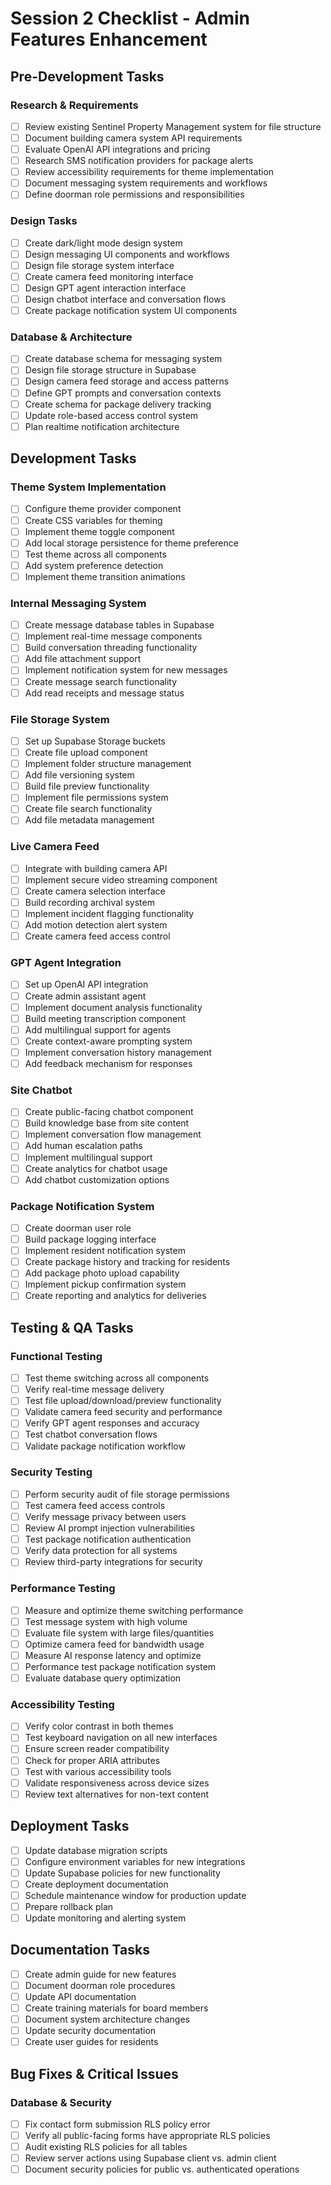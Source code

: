 # Session 2 Checklist - Admin Features Enhancement

## Pre-Development Tasks

### Research & Requirements
- [ ] Review existing Sentinel Property Management system for file structure
- [ ] Document building camera system API requirements
- [ ] Evaluate OpenAI API integrations and pricing
- [ ] Research SMS notification providers for package alerts
- [ ] Review accessibility requirements for theme implementation
- [ ] Document messaging system requirements and workflows
- [ ] Define doorman role permissions and responsibilities

### Design Tasks
- [ ] Create dark/light mode design system
- [ ] Design messaging UI components and workflows
- [ ] Design file storage system interface
- [ ] Create camera feed monitoring interface
- [ ] Design GPT agent interaction interface
- [ ] Design chatbot interface and conversation flows
- [ ] Create package notification system UI components

### Database & Architecture
- [ ] Create database schema for messaging system
- [ ] Design file storage structure in Supabase
- [ ] Design camera feed storage and access patterns
- [ ] Define GPT prompts and conversation contexts
- [ ] Create schema for package delivery tracking
- [ ] Update role-based access control system
- [ ] Plan realtime notification architecture

## Development Tasks

### Theme System Implementation
- [ ] Configure theme provider component
- [ ] Create CSS variables for theming
- [ ] Implement theme toggle component
- [ ] Add local storage persistence for theme preference
- [ ] Test theme across all components
- [ ] Add system preference detection
- [ ] Implement theme transition animations

### Internal Messaging System
- [ ] Create message database tables in Supabase
- [ ] Implement real-time message components
- [ ] Build conversation threading functionality
- [ ] Add file attachment support
- [ ] Implement notification system for new messages
- [ ] Create message search functionality
- [ ] Add read receipts and message status

### File Storage System
- [ ] Set up Supabase Storage buckets
- [ ] Create file upload component
- [ ] Implement folder structure management
- [ ] Add file versioning system
- [ ] Build file preview functionality
- [ ] Implement file permissions system
- [ ] Create file search functionality
- [ ] Add file metadata management

### Live Camera Feed
- [ ] Integrate with building camera API
- [ ] Implement secure video streaming component
- [ ] Create camera selection interface
- [ ] Build recording archival system
- [ ] Implement incident flagging functionality
- [ ] Add motion detection alert system
- [ ] Create camera feed access control

### GPT Agent Integration
- [ ] Set up OpenAI API integration
- [ ] Create admin assistant agent
- [ ] Implement document analysis functionality
- [ ] Build meeting transcription component
- [ ] Add multilingual support for agents
- [ ] Create context-aware prompting system
- [ ] Implement conversation history management
- [ ] Add feedback mechanism for responses

### Site Chatbot
- [ ] Create public-facing chatbot component
- [ ] Build knowledge base from site content
- [ ] Implement conversation flow management
- [ ] Add human escalation paths
- [ ] Implement multilingual support
- [ ] Create analytics for chatbot usage
- [ ] Add chatbot customization options

### Package Notification System
- [ ] Create doorman user role
- [ ] Build package logging interface
- [ ] Implement resident notification system
- [ ] Create package history and tracking for residents
- [ ] Add package photo upload capability
- [ ] Implement pickup confirmation system
- [ ] Create reporting and analytics for deliveries

## Testing & QA Tasks

### Functional Testing
- [ ] Test theme switching across all components
- [ ] Verify real-time message delivery
- [ ] Test file upload/download/preview functionality
- [ ] Validate camera feed security and performance
- [ ] Verify GPT agent responses and accuracy
- [ ] Test chatbot conversation flows
- [ ] Validate package notification workflow

### Security Testing
- [ ] Perform security audit of file storage permissions
- [ ] Test camera feed access controls
- [ ] Verify message privacy between users
- [ ] Review AI prompt injection vulnerabilities
- [ ] Test package notification authentication
- [ ] Verify data protection for all systems
- [ ] Review third-party integrations for security

### Performance Testing
- [ ] Measure and optimize theme switching performance
- [ ] Test message system with high volume
- [ ] Evaluate file system with large files/quantities
- [ ] Optimize camera feed for bandwidth usage
- [ ] Measure AI response latency and optimize
- [ ] Performance test package notification system
- [ ] Evaluate database query optimization

### Accessibility Testing
- [ ] Verify color contrast in both themes
- [ ] Test keyboard navigation on all new interfaces
- [ ] Ensure screen reader compatibility
- [ ] Check for proper ARIA attributes
- [ ] Test with various accessibility tools
- [ ] Validate responsiveness across device sizes
- [ ] Review text alternatives for non-text content

## Deployment Tasks

- [ ] Update database migration scripts
- [ ] Configure environment variables for new integrations
- [ ] Update Supabase policies for new functionality
- [ ] Create deployment documentation
- [ ] Schedule maintenance window for production update
- [ ] Prepare rollback plan
- [ ] Update monitoring and alerting system

## Documentation Tasks

- [ ] Create admin guide for new features
- [ ] Document doorman role procedures
- [ ] Update API documentation
- [ ] Create training materials for board members
- [ ] Document system architecture changes
- [ ] Update security documentation
- [ ] Create user guides for residents

## Bug Fixes & Critical Issues

### Database & Security
- [ ] Fix contact form submission RLS policy error
- [ ] Verify all public-facing forms have appropriate RLS policies
- [ ] Audit existing RLS policies for all tables
- [ ] Review server actions using Supabase client vs. admin client
- [ ] Document security policies for public vs. authenticated operations 